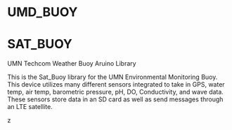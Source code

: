 # UMD_BUOY
# SAT_BUOY

UMN Techcom Weather Buoy Aruino Library



This is the Sat_Buoy library for the UMN Environmental Monitoring Buoy.  This device utilizes many different sensors integrated to take in GPS, water temp, air temp, barometric pressure, pH, DO, Conductivity, and wave data.  These sensors store data in an SD card as well as send messages through an LTE satellite. 



z
